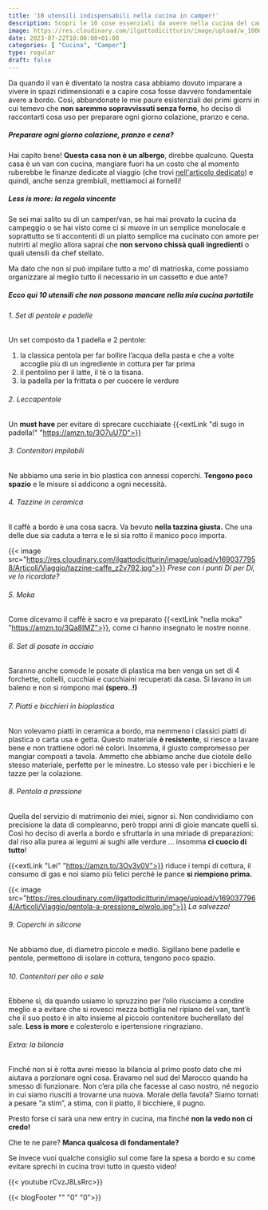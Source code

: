 ```yaml
---
title: '10 utensili indispensabili nella cucina in camper!'
description: Scopri le 10 cose essenziali da avere nella cucina del camper che ci fanno risparmiare tempo e gas!
image: https://res.cloudinary.com/ilgattodicitturin/image/upload/w_1000/f_webp,q_auto:good,w_800,c_scale,dpr_auto/v1690377961/Articoli/Viaggio/cucina-attrezzi_gxutzz.jpg
date: 2023-07-22T10:00:00+01:00
categories: [ "Cucina", "Camper"]
type: regular
draft: false
---
```


<!-- foto e link amazon -->

Da quando il van è diventato la nostra casa abbiamo dovuto imparare a vivere in spazi ridimensionati e a capire cosa fosse davvero fondamentale avere a bordo. Così, abbandonate le mie paure esistenziali dei primi giorni in cui temevo che **non saremmo sopravvissuti senza forno**, ho deciso di raccontarti cosa uso per preparare ogni giorno colazione, pranzo e cena. 

##### Preparare ogni giorno colazione, pranzo e cena?
Hai capito bene! **Questa casa non è un albergo**, direbbe qualcuno.
Questa casa è un van con cucina, mangiare fuori ha un costo che al momento ruberebbe le finanze dedicate al viaggio (che trovi [nell'articolo dedicato](/blog/un-anno-in-camper-quanto-costa)) e quindi, anche senza grembiuli, mettiamoci ai fornelli!

##### Less is more: la regola vincente
Se sei mai salito su di un camper/van, se hai mai provato la cucina da campeggio o se hai visto come ci si muove in un semplice monolocale e soprattutto se ti accontenti di un piatto semplice ma cucinato con amore per nutrirti al meglio allora saprai che **non servono chissà quali ingredienti** o quali utensili da chef stellato. 

Ma dato che non si può impilare tutto a mo’ di matrioska, come possiamo organizzare al meglio tutto il necessario in un cassetto e due ante? 

##### Ecco qui 10 utensili che non possono mancare nella mia cucina portatile

###### 1. Set di pentole e padelle
Un set composto da 1 padella e 2 pentole:

1. la classica pentola per far bollire l’acqua della pasta e che a volte accoglie più di un ingrediente in cottura per far prima 
2. il pentolino per il latte, il tè o la tisana.
3. la padella per la frittata o per cuocere le verdure 

###### 2. Leccapentole
Un **must have** per evitare di sprecare cucchiaiate {{<extLink "di sugo in padella!" "https://amzn.to/3O7uU7D">}}

###### 3. Contenitori impilabili
Ne abbiamo una serie in bio plastica con annessi coperchi. **Tengono poco spazio** e le misure si addicono a ogni necessità.

###### 4. Tazzine in ceramica
Il caffè a bordo è una cosa sacra. Va bevuto **nella tazzina giusta.** 
Che una delle due sia caduta a terra e le si sia rotto il manico poco importa. 

{{< image src="https://res.cloudinary.com/ilgattodicitturin/image/upload/v1690377958/Articoli/Viaggio/tazzine-caffe_z2v792.jpg">}}
_Prese con i punti Dí per Dí, ve lo ricordate?_

###### 5. Moka
Come dicevamo il caffè è sacro e va preparato {{<extLink "nella moka" "https://amzn.to/3Qa8IMZ">}}, come ci hanno insegnato le nostre nonne.

###### 6. Set di posate in acciaio
Saranno anche comode le posate di plastica ma ben venga un set di 4 forchette, coltelli, cucchiai e cucchiaini recuperati da casa. Si lavano in un baleno e non si rompono mai **(spero..!)**

###### 7. Piatti e bicchieri in bioplastica
Non volevamo piatti in ceramica a bordo, ma nemmeno i classici piatti di plastica o carta usa e getta. Questo materiale **è resistente**, si riesce a lavare bene e non trattiene odori né colori. Insomma, il giusto compromesso per mangiar composti a tavola. Ammetto che abbiamo anche due ciotole dello stesso materiale, perfette per le minestre. Lo stesso vale per i bicchieri e le tazze per la colazione. 

###### 8. Pentola a pressione
Quella del servizio di matrimonio dei miei, signor sì. 
Non condividiamo con precisione la data di compleanno, però troppi anni di gioie mancate quelli sì. Così ho deciso di averla a bordo e sfruttarla in una miriade di preparazioni: dal riso alla purea ai legumi ai sughi alle verdure ... insomma **ci cuocio di tutto**! 

{{<extLink "Lei" "https://amzn.to/3Ov3v0V">}} riduce i tempi di cottura, il consumo di gas e noi siamo più felici perché le pance **si riempiono prima.**

{{< image src="https://res.cloudinary.com/ilgattodicitturin/image/upload/v1690377964/Articoli/Viaggio/pentola-a-pressione_plwolo.jpg">}}
_La salvezza!_

###### 9. Coperchi in silicone
Ne abbiamo due, di diametro piccolo e medio. Sigillano bene padelle e pentole, permettono di isolare in cottura, tengono poco spazio.

###### 10. Contenitori per olio e sale
Ebbene sì, da quando usiamo lo spruzzino per l’olio riusciamo a condire meglio e a evitare che si rovesci mezza bottiglia nel ripiano del van, tant’è che il suo posto è in alto insieme al piccolo contenitore bucherellato del sale. **Less is more** e colesterolo e ipertensione ringraziano. 

###### Extra: la bilancia
Finché non si è rotta avrei messo la bilancia al primo posto dato che mi aiutava a porzionare ogni cosa. Eravamo nel sud del Marocco quando ha smesso di funzionare. Non c’era pila che facesse al caso nostro, né negozio in cui siamo riusciti a trovarne una nuova. Morale della favola? Siamo tornati a pesare “a stim”, a stima, con il piatto, il bicchiere, il pugno.

Presto forse ci sarà una new entry in cucina, ma finché **non la vedo non ci credo!**

Che te ne pare? **Manca qualcosa di fondamentale?**

Se invece vuoi qualche consiglio sul come fare la spesa a bordo e su come evitare sprechi in cucina trovi tutto in questo video! 

{{< youtube rCvzJ8LsRrc>}}

{{< blogFooter "" "0" "0">}}